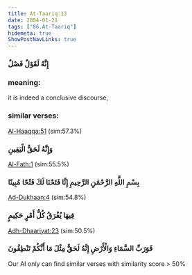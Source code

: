 ```yaml
---
title: At-Taariq:13
date: 2004-01-21
tags: ["86.At-Taariq"]
hidemeta: true 
ShowPostNavLinks: true 
---
```

### إِنَّهُ لَقَوْلٌ فَصْلٌ
### meaning: 
it is indeed a conclusive discourse,
### similar verses: 

[Al-Haaqqa:51](/69/51) (sim:57.3%)

### وَإِنَّهُ لَحَقُّ الْيَقِينِ

[Al-Fath:1](/48/1) (sim:55.5%)

### بِسْمِ اللَّهِ الرَّحْمَٰنِ الرَّحِيمِ إِنَّا فَتَحْنَا لَكَ فَتْحًا مُبِينًا

[Ad-Dukhaan:4](/44/4) (sim:54.8%)

### فِيهَا يُفْرَقُ كُلُّ أَمْرٍ حَكِيمٍ

[Adh-Dhaariyat:23](/51/23) (sim:50.5%)

### فَوَرَبِّ السَّمَاءِ وَالْأَرْضِ إِنَّهُ لَحَقٌّ مِثْلَ مَا أَنَّكُمْ تَنْطِقُونَ

Our AI only can find similar verses with similarity score > 50% 
